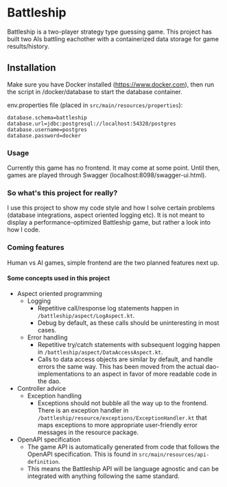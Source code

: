 # Battleship

Battleship is a two-player strategy type guessing game. This project has built two AIs battling eachother with a containerized data storage for game results/history.

## Installation

Make sure you have Docker installed (https://www.docker.com), then run the script in /docker/database to start the database container. 

env.properties file (placed in `src/main/resources/properties`):
````properties
database.schema=battleship
database.url=jdbc:postgresql://localhost:54320/postgres
database.username=postgres
database.password=docker
````


### Usage

Currently this game has no frontend. It may come at some point. Until then, games are played through Swagger (localhost:8098/swagger-ui.html).

### So what's this project for really?

I use this project to show my code style and how I solve certain problems (database integrations, aspect oriented logging etc). It is not meant to display a performance-optimized Battleship game, but rather a look into how I code.

### Coming features

Human vs AI games, simple frontend are the two planned features next up.

#### Some concepts used in this project

* Aspect oriented programming
    * Logging
        * Repetitive call/response log statements happen in `/battleship/aspect/LogAspect.kt`.
        * Debug by default, as these calls should be uninteresting in most cases.
    * Error handling
        * Repetitive try/catch statements with subsequent logging happen in `/battleship/aspect/DataAccessAspect.kt`.
        * Calls to data access objects are similar by default, and handle errors the same way. This has been moved from the
          actual dao-implementations to an aspect in favor of more readable code in the dao.
* Controller advice
    * Exception handling
        * Exceptions should not bubble all the way up to the frontend. There is an exception handler
          in `/battleship/resource/exceptions/ExceptionHandler.kt` that maps exceptions to more appropriate user-friendly error messages in the resource package.
* OpenAPI specification
    * The game API is automatically generated from code that follows the OpenAPI specification.
      This is found in `src/main/resources/api-definition`. 
    * This means the Battleship API will be language agnostic and can be integrated with anything following the same standard.
